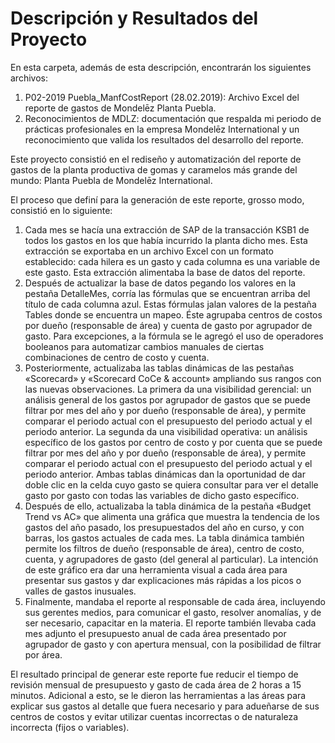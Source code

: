 # Descripción y Resultados del Proyecto

En esta carpeta, además de esta descripción, encontrarán los siguientes archivos:

1. P02-2019 Puebla_ManfCostReport (28.02.2019): Archivo Excel del reporte de gastos de Mondelēz Planta Puebla.
2. Reconocimientos de MDLZ: documentación que respalda mi periodo de prácticas profesionales en la empresa Mondelēz International y un reconocimiento que valida los resultados del desarrollo del reporte.

Este proyecto consistió en el rediseño y automatización del reporte de gastos de la planta productiva de gomas y caramelos más grande del mundo: Planta Puebla de Mondelēz International.

El proceso que definí para la generación de este reporte, grosso modo, consistió en lo siguiente:

1. Cada mes se hacía una extracción de SAP de la transacción KSB1 de todos los gastos en los que había incurrido la planta dicho mes. Esta extracción se exportaba en un archivo Excel con un formato establecido: cada hilera es un gasto y cada columna es una variable de este gasto. Esta extracción alimentaba la base de datos del reporte.
2. Después de actualizar la base de datos pegando los valores en la pestaña DetalleMes, corría las fórmulas que se encuentran arriba del título de cada columna azul. Estas fórmulas jalan valores de la pestaña Tables donde se encuentra un mapeo. Éste agrupaba centros de costos por dueño (responsable de área) y cuenta de gasto por agrupador de gasto. Para excepciones, a la fórmula se le agregó el uso de operadores booleanos para automatizar cambios manuales de ciertas combinaciones de centro de costo y cuenta.
3. Posteriormente, actualizaba las tablas dinámicas de las pestañas «Scorecard» y «Scorecard CoCe & account» ampliando sus rangos con las nuevas observaciones. La primera da una visibilidad gerencial: un análisis general de los gastos por agrupador de gastos que se puede filtrar por mes del año y por dueño (responsable de área), y permite comparar el periodo actual con el presupuesto del periodo actual y el periodo anterior. La segunda da una visibilidad operativa: un análisis específico de los gastos por centro de costo y por cuenta que se puede filtrar por mes del año y por dueño (responsable de área), y permite comparar el periodo actual con el presupuesto del periodo actual y el periodo anterior. Ambas tablas dinámicas dan la oportunidad de dar doble clic en la celda cuyo gasto se quiera consultar para ver el detalle gasto por gasto con todas las variables de dicho gasto específico.
4. Después de ello, actualizaba la tabla dinámica de la pestaña «Budget Trend vs AC» que alimenta una gráfica que muestra la tendencia de los gastos del año pasado, los presupuestados del año en curso, y con barras, los gastos actuales de cada mes. La tabla dinámica también permite los filtros de dueño (responsable de área), centro de costo, cuenta, y agrupadores de gasto (del general al particular). La intención de este gráfico era dar una herramienta visual a cada área para presentar sus gastos y dar explicaciones más rápidas a los picos o valles de gastos inusuales.
5. Finalmente, mandaba el reporte al responsable de cada área, incluyendo sus gerentes medios, para comunicar el gasto, resolver anomalías, y de ser necesario, capacitar en la materia. El reporte también llevaba cada mes adjunto el presupuesto anual de cada área presentado por agrupador de gasto y con apertura mensual, con la posibilidad de filtrar por área.

El resultado principal de generar este reporte fue reducir el tiempo de revisión mensual de presupuesto y gasto de cada área de 2 horas a 15 minutos. Adicional a esto, se le dieron las herramientas a las áreas para explicar sus gastos al detalle que fuera necesario y para adueñarse de sus centros de costos y evitar utilizar cuentas incorrectas o de naturaleza incorrecta (fijos o variables).

